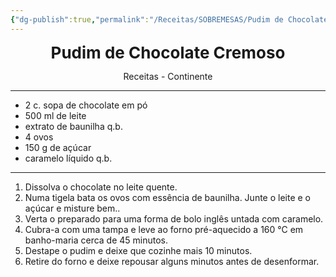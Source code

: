 ```yaml
---
{"dg-publish":true,"permalink":"/Receitas/SOBREMESAS/Pudim de Chocolate Cremoso/"}
---
```


<div style="text-align: center;"> <span style="font-size: 26px;"><b> Pudim de Chocolate Cremoso </b></span> </div>

<span class="center"> <center> Receitas - Continente </center></span>

---
- 2 c. sopa de chocolate em pó
- 500 ml de leite
- extrato de baunilha q.b.
- 4 ovos
- 150 g de açúcar
- caramelo líquido q.b.
---
1. Dissolva o chocolate no leite quente. 
2. Numa tigela bata os ovos com essência de baunilha. Junte o leite e o açúcar e misture bem.. 
3. Verta o preparado para uma forma de bolo inglês untada com caramelo.
4. Cubra-a com uma tampa e leve ao forno pré-aquecido a 160 °C em banho-maria cerca de 45 minutos. 
5. Destape o pudim e deixe que cozinhe mais 10 minutos. 
6. Retire do forno e deixe repousar alguns minutos antes de desenformar.
